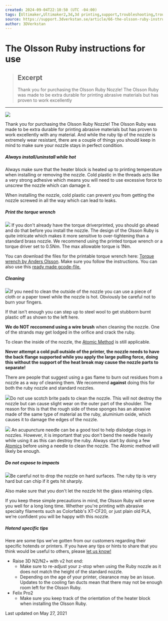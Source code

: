 ```yaml
---
created: 2024-09-04T22:10:50 (UTC -04:00)
tags: [Ultimaker,Ultimaker2,3d,3d printing,support,troubleshooting,troubleshoot,3dverkstan,ultimaking,ultimaker 2,rapid prototyping,print problem,underextrusion]
source: https://support.3dverkstan.se/article/66-the-olsson-ruby-instructions-for-use
author: 3DVerkstan
---
```


# The Olsson Ruby instructions for use
> ## Excerpt
> Thank you for purchasing the Olsson Ruby Nozzle! The Olsson Ruby was made to be extra durable for printing abrasive materials but has proven to work excellently

---
![](https://d33v4339jhl8k0.cloudfront.net/docs/assets/53970867e4b0c76107b1091a/images/58513d8dc697912ffd6beda9/file-wmBnlGgxvP.jpg)

Thank you for purchasing the Olsson Ruby Nozzle! The Olsson Ruby was made to be extra durable for printing abrasive materials but has proven to work excellently with any material. And while the ruby tip of the nozzle is extremely wear resistant, there are a couple of things you should keep in mind to make sure your nozzle stays in perfect condition.

##### Always install/uninstall while hot

Always make sure that the heater block is heated up to printing temperature when installing or removing the nozzle. Cold plastic in the threads acts like a very strong adhesive which means you will need to use excessive force to unscrew the nozzle which can damage it.

When installing the nozzle, cold plastic can prevent you from getting the nozzle screwed in all the way which can lead to leaks.

##### Print the torque wrench

![](https://d33v4339jhl8k0.cloudfront.net/docs/assets/53970867e4b0c76107b1091a/images/5614ee6dc697912d7de6c98c/file-V6lyLbwaKE.jpg) If you don't already have the torque driverprinted, you should go ahead and do that before you install the nozzle. The design of the Olsson Ruby is quite intricate which makes it more sensitive to over-tightening than a standard brass nozzle. We recommend using the printed torque wrench or a torque driver set to 0.5Nm. The max allowable torque is 1Nm.

You can download the files for the printable torque wrench here: [Torque wrench by Anders Olsson](https://www.youmagine.com/designs/nozzle-torque-wrench). Make sure you follow the instructions. You can also use this [ready made gcode-file.](http://3dverkstannordic.com/files/torque_wrench_v2p5.gcode)

##### Cleaning

![](https://d33v4339jhl8k0.cloudfront.net/docs/assets/53970867e4b0c76107b1091a/images/5851549bc697912ffd6bef4e/file-hlZUxM3n63.jpg)If you need to clean the outside of the nozzle you can use a piece of cloth or a paper towel while the nozzle is hot. Obviously be careful not to burn your fingers.

If that isn't enough you can step up to steel wool to get stubborn burnt plastic off as shown to the left here.

**We do NOT reccomend using a wire brush** when cleaning the nozzle. One of the strands may get lodged in the orifice and crack the ruby.

To clean the inside of the nozzle, the [Atomic Method](https://support.3dverkstan.se/article/10-the) is still applicable.

**Never attempt a cold pull outside of the printer, the nozzle needs to have the back flange supported while you apply the large pulling force, doing this without the support of the heat break may cause the nozzle parts to separate!**

There are people that suggest using a gas flame to burn out residues from a nozzle as a way of cleaning them. We recommend **against** doing this for both the ruby nozzle and standard nozzles.

![](https://d33v4339jhl8k0.cloudfront.net/docs/assets/53970867e4b0c76107b1091a/images/585154a6c697912ffd6bef51/file-zBHbWtbHI7.jpg)Do not use scotch brite pads to clean the nozzle. This will not destroy the nozzle but can cause slight wear on the outer part of the shoulder. The reason for this is that the rough side of these sponges has an abrasive made of the same type of material as the ruby, aluminium oxide, which causes it to damage the edges of the nozzle.

![](http://d33v4339jhl8k0.cloudfront.net/docs/assets/53970867e4b0c76107b1091a/images/585154a3c697912ffd6bef50/file-FbWFgEFkzB.jpg) An acupuncture needle can be a good tool to help dislodge clogs in nozzles. However, it is important that you don't bend the needle heavily while using it as this can destroy the ruby. Always start by doing a few [Atomics](https://support.3dverkstan.se/article/10-the) before using a needle to clean the nozzle. The Atomic method will likely be enough.

##### Do not expose to impacts

![](http://d33v4339jhl8k0.cloudfront.net/docs/assets/53970867e4b0c76107b1091a/images/585154a0c697912ffd6bef4f/file-ZOiBgdiYHB.jpg)Be careful not to drop the nozzle on hard surfaces. The ruby tip is very hard but can chip if it gets hit sharply.

Also make sure that you don't let the nozzle hit the glass retaining clips.

If you keep these simple precautions in mind, the Olsson Ruby will serve you well for a long long time. Whether you're printing with abrasive specialty filaments such as Colorfabb's XT-CF20, or just plain old PLA, we're confident you will be happy with this nozzle.

##### Hotend specific tips

Here are some tips we've gotten from our customers regarding their specific hotends or printers. If you have any tips or hints to share that you think would be useful to others, please [let us know!](mailto:info@olssonruby.com)

-   Raise 3D N2/N2+ with v2 hot end:  
    -   Make sure to re-adjust your z-stop when using the Ruby nozzle as it does not match the height of the standard nozzle.
    -   Depending on the age of your printer, clearance may be an issue. Updates to the cooling fan ducts mean that there may not be enough room left for the Olsson Ruby.
-   Felix Pro2
    -   Make sure you keep track of the orientation of the heater block when installing the Olsson Ruby.

Last updated on May 27, 2021

